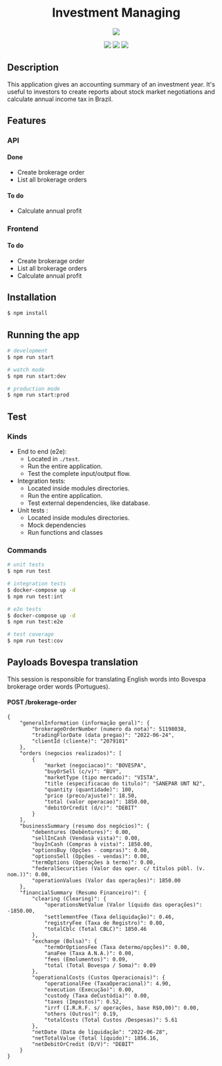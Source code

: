 <div align="center">

# Investment Managing

![](https://img.shields.io/badge/Status-Development-blue)


</div>
<div align="center">

![](https://img.shields.io/badge/Autor-Welington%20Larsen-brightgreen)
![](https://img.shields.io/badge/Language-Typescript-brightgreen)
![](https://img.shields.io/badge/Framework-Nestjs-brightgreen)

</div>

## Description

This application gives an accounting summary of an investment year. It's useful to investors to create reports about stock market negotiations and calculate annual income tax in Brazil.

## Features

### API
#### Done
- Create brokerage order
- List all brokerage orders
#### To do
- Calculate annual profit

### Frontend
#### To do
- Create brokerage order
- List all brokerage orders
- Calculate annual profit


## Installation

```bash
$ npm install
```

## Running the app

```bash
# development
$ npm run start

# watch mode
$ npm run start:dev

# production mode
$ npm run start:prod
```

## Test
### Kinds
- End to end (e2e):
    - Located in ```./test```.
    - Run the entire application.
    - Test the complete input/output flow.
- Integration tests:
    - Located inside modules directories.
    - Run the entire application.
    - Test external dependencies, like database.
- Unit tests :
    - Located inside modules directories.
    - Mock dependencies
    - Run functions and classes
### Commands
```bash
# unit tests
$ npm run test

# integration tests
$ docker-compose up -d
$ npm run test:int

# e2e tests
$ docker-compose up -d
$ npm run test:e2e

# test coverage
$ npm run test:cov
```

## Payloads Bovespa translation

This session is responsible for translating English words into Bovespa brokerage order words (Portugues).

#### POST /brokerage-order

    {
        "generalInformation (informação geral)": {
            "brokerageOrderNumber (numero da nota)": 51198038,
            "tradingFlorDate (data pregao)": "2022-06-24",
            "clientId (cliente)": "2079101"
        },
        "orders (negocios realizados)": [
            {
                "market (negociacao)": "BOVESPA",
                "buyOrSell (c/v)": "BUY",
                "marketType (tipo mercado)": "VISTA",
                "title (especificacao do titulo)": "SANEPAR UNT N2",
                "quantity (quantidade)": 100,
                "price (preco/ajuste)": 18.50,
                "total (valor operacao)": 1850.00,
                "debitOrCredit (d/c)": "DEBIT"
            }
        ],
        "businessSummary (resumo dos negócios)": {
            "debentures (Debêntures)": 0.00,
            "sellInCash (Vendasà vista)": 0.00,
            "buyInCash (Compras à vista)": 1850.00,
            "optionsBuy (Opções - compras)": 0.00,
            "optionsSell (Opções - vendas)": 0.00,
            "termOptions (Operações à termo)": 0.00,
            "federalSecurities (Valor das oper. c/ títulos públ. (v. nom.))": 0.00,
            "operationValues (Valor das operações)": 1850.00
        },
        "financialSummary (Resumo Financeiro)": {
            "clearing (Clearing)": {
                "operationsNetValue (Valor líquido das operações)": -1850.00,
                "settlementFee (Taxa deliquidação)": 0.46,
                "registryFee (Taxa de Registro)": 0.00,
                "totalCblc (Total CBLC)": 1850.46
            },
            "exchange (Bolsa)": {
                "termOrOptionsFee (Taxa determo/opções)": 0.00,
                "anaFee (Taxa A.N.A.)": 0.00,
                "fees (Emolumentos)": 0.09,
                "total (Total Bovespa / Soma)": 0.09
            },
            "operationalCosts (Custos Operacionais)": {
                "operationalFee (TaxaOperacional)": 4.90,
                "execution (Execução)": 0.00,
                "custody (Taxa deCustódia)": 0.00,
                "taxes (Impostos)": 0.52,
                "irrf (I.R.R.F. s/ operações, base R$0,00)": 0.00,
                "others (Outros)": 0.19,
                "totalCosts (Total Custos /Despesas)": 5.61
            },
            "netDate (Data de líquidação": "2022-06-28",
            "netTotalValue (Total líquido)": 1856.16,
            "netDebitOrCredit (D/V)": "DEBIT"
        }
    }
